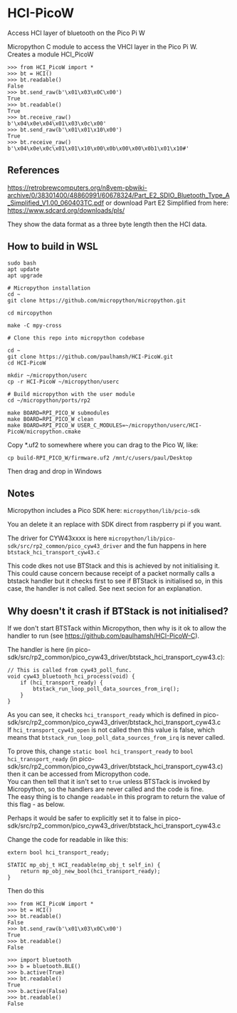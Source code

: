 # HCI-PicoW
Access HCI layer of bluetooth on the Pico Pi W

Micropython C module to access the VHCI layer in the Pico Pi W.   
Creates a module HCI_PicoW   

```
>>> from HCI_PicoW import *
>>> bt = HCI()
>>> bt.readable()
False
>>> bt.send_raw(b'\x01\x03\x0C\x00') 
True
>>> bt.readable()
True
>>> bt.receive_raw()
b'\x04\x0e\x04\x01\x03\x0c\x00'
>>> bt.send_raw(b'\x01\x01\x10\x00') 
True
>>> bt.receive_raw()
b'\x04\x0e\x0c\x01\x01\x10\x00\x0b\x00\x00\x0b1\x01\x10#'
```



## References   
https://retrobrewcomputers.org/n8vem-pbwiki-archive/0/38301400/48860991/60678324/Part_E2_SDIO_Bluetooth_Type_A_Simplified_V1.00_060403TC.pdf
or download Part E2 Simplified from here:   
https://www.sdcard.org/downloads/pls/ 

They show the data format as a three byte length then the HCI data.   

## How to build in WSL
```
sudo bash
apt update
apt upgrade

# Micropython installation
cd ~
git clone https://github.com/micropython/micropython.git

cd mircopython

make -C mpy-cross

# Clone this repo into micropython codebase

cd ~
git clone https://github.com/paulhamsh/HCI-PicoW.git
cd HCI-PicoW

mkdir ~/micropython/userc
cp -r HCI-PicoW ~/micropython/userc

# Build micropython with the user module
cd ~/micropython/ports/rp2

make BOARD=RPI_PICO_W submodules
make BOARD=RPI_PICO_W clean
make BOARD=RPI_PICO_W USER_C_MODULES=~/micropython/userc/HCI-PicoW/micropython.cmake
````

Copy *.uf2 to somewhere where you can drag to the Pico W, like:

````
cp build-RPI_PICO_W/firmware.uf2 /mnt/c/users/paul/Desktop
````
Then drag and drop in Windows    




## Notes
Micropython includes a Pico SDK here:
```micropython/lib/pcio-sdk```

You an delete it an replace with SDK direct from raspberry pi if you want.   

The driver for CYW43xxxx is here
```micropython/lib/pico-sdk/src/rp2_common/pico_cyw43_driver```
and the fun happens in here
```btstack_hci_transport_cyw43.c```

This code dkes not use BTStack and this is achieved by not initialising it. This could cause concern because receipt of a packet normally calls a btstack handler but it checks first to see if BTStack is initialised so, in this case, the handler is not called. See next secion for an explanation.   


## Why doesn't it crash if BTStack is not initialised?

If we don't start BTSTack within Micropython, then why is it ok to allow the handler to run (see https://github.com/paulhamsh/HCI-PicoW-C).

The handler is here (in pico-sdk/src/rp2_common/pico_cyw43_driver/btstack_hci_transport_cyw43.c):

```
// This is called from cyw43_poll_func.
void cyw43_bluetooth_hci_process(void) {
    if (hci_transport_ready) {
        btstack_run_loop_poll_data_sources_from_irq();
    }
}
```

As you can see, it checks ```hci_transport_ready``` which is defined  in pico-sdk/src/rp2_common/pico_cyw43_driver/btstack_hci_transport_cyw43.c   
If ```hci_transport_cyw43_open``` is not called then this value is false, which means that ```btstack_run_loop_poll_data_sources_from_irq``` is never called.   

To prove this, change ```static bool hci_transport_ready``` to ```bool hci_transport_ready``` (in pico-sdk/src/rp2_common/pico_cyw43_driver/btstack_hci_transport_cyw43.c) then it can be accessed from Micropython code.   
You can then tell that it isn't set to ```true``` unless BTSTack is invoked by Micropython, so the handlers are never called and the code is fine.   
The easy thing is to change ```readable``` in this program to return the value of this flag - as below.   

Perhaps it would be safer to explicitly set it to false in pico-sdk/src/rp2_common/pico_cyw43_driver/btstack_hci_transport_cyw43.c   

Change the code for readable in like this:
```
extern bool hci_transport_ready;

STATIC mp_obj_t HCI_readable(mp_obj_t self_in) {
    return mp_obj_new_bool(hci_transport_ready);
}
```

Then do this   

```
>>> from HCI_PicoW import *
>>> bt = HCI()
>>> bt.readable()
False
>>> bt.send_raw(b'\x01\x03\x0C\x00') 
True
>>> bt.readable()
False

>>> import bluetooth
>>> b = bluetooth.BLE()
>>> b.active(True)
>>> bt.readable()
True
>>> b.active(False)
>>> bt.readable()
False
```
